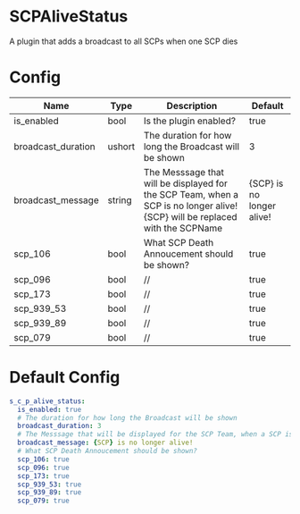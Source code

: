 # SCPAliveStatus
A plugin that adds a broadcast to all SCPs when one SCP dies

# Config
Name | Type | Description | Default
---- | ---- | ----------- | -------
is_enabled | bool | Is the plugin enabled? | true
broadcast_duration | ushort | The duration for how long the Broadcast will be shown | 3
broadcast_message | string | The Messsage that will be displayed for the SCP Team, when a SCP is no longer alive! {SCP} will be replaced with the SCPName | {SCP} is no longer alive!
scp_106 | bool | What SCP Death Annoucement should be shown? | true
scp_096 | bool | // | true
scp_173 | bool | // | true
scp_939_53 | bool | // | true
scp_939_89 | bool | // | true
scp_079 | bool | // | true

# Default Config
```yml
s_c_p_alive_status:
  is_enabled: true
  # The duration for how long the Broadcast will be shown
  broadcast_duration: 3
  # The Messsage that will be displayed for the SCP Team, when a SCP is no longer alive! {SCP} will be replaced with the SCPName
  broadcast_message: {SCP} is no longer alive!
  # What SCP Death Annoucement should be shown?
  scp_106: true
  scp_096: true
  scp_173: true
  scp_939_53: true
  scp_939_89: true
  scp_079: true
```